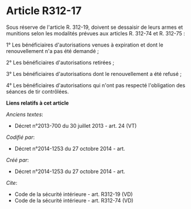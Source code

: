 # Article R312-17

Sous réserve de l'article R. 312-19, doivent se dessaisir de leurs armes et munitions selon les modalités prévues aux
articles R. 312-74 et R. 312-75 : 

1° Les bénéficiaires d'autorisations venues à expiration et dont le renouvellement n'a pas été demandé ; 

2° Les bénéficiaires d'autorisations retirées ; 

3° Les bénéficiaires d'autorisations dont le renouvellement a été refusé ; 

4° Les bénéficiaires d'autorisations qui n'ont pas respecté l'obligation des séances de tir contrôlées.

**Liens relatifs à cet article**

_Anciens textes_:

  - Décret n°2013-700 du 30 juillet 2013 - art. 24 (VT)

_Codifié par_:

  - Décret n°2014-1253 du 27 octobre 2014 - art.

_Créé par_:

  - Décret n°2014-1253 du 27 octobre 2014 - art.

_Cite_:

  - Code de la sécurité intérieure - art. R312-19 (VD)
  - Code de la sécurité intérieure - art. R312-74 (VD)

